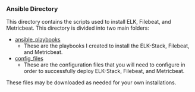 ### Ansible Directory
This directory contains the scripts used to install ELK, Filebeat, and Metricbeat.
This directory is divided into two main folders:
- [ansible_playbooks](ansible_playbooks)
  - These are the playbooks I created to install the ELK-Stack, Filebeat, and Metricbeat.
- [config_files](config_files)
  - These are the configuration files that you will need to configure in order to successfully deploy ELK-Stack, Filebeat, and Metricbeat.

These files may be downloaded as needed for your own installations.
